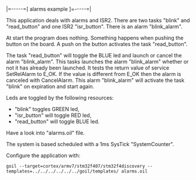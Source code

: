 |=-----=[ alarms example ]=-----=|

This application deals with alarms and ISR2.
There are two tasks "blink" and "read_button" and one ISR2 "isr_button".
There is an alarm "blink_alarm".

At start the program does nothing.
Something happens when pushing the button on the board.
A push on the button activates the task "read_button".

The task "read_button" will toggle the BLUE led and launch or cancel the alarm "blink_alarm".
This tasks launches the alarm "blink_alarm" whether or not it has already been launched.
It tests the return value of service SetRelAlarm to E_OK. If the value is different from E_OK 
then the alarm is canceled with CancelAlarm.
This alarm "blink_alarm" will activate the task "blink" on expiration and start again.

Leds are toggled by the following resources:

 * "blink" toggles GREEN led,
 * "isr_button" will toggle RED led,
 * "read_button" will toggle BLUE led.

Have a look into "alarms.oil" file.

The system is based scheduled with a 1ms SysTick "SystemCounter".

Configure the application with:
```
goil --target=cortex/armv7/stm32f407/stm32f4discovery --templates=../../../../../../goil/templates/ alarms.oil
```
